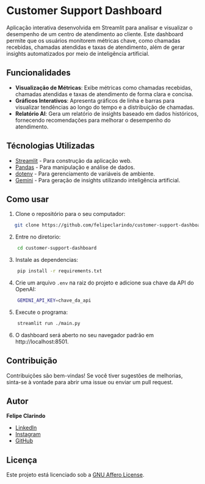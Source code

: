 # Customer Support Dashboard

Aplicação interativa desenvolvida em Streamlit para analisar e visualizar o desempenho de um centro de atendimento ao cliente. Este dashboard permite que os usuários monitorem métricas chave, como chamadas recebidas, chamadas atendidas e taxas de atendimento, além de gerar insights automatizados por meio de inteligência artificial.

## Funcionalidades

- **Visualização de Métricas**: Exibe métricas como chamadas recebidas, chamadas atendidas e taxas de atendimento de forma clara e concisa.
- **Gráficos Interativos**: Apresenta gráficos de linha e barras para visualizar tendências ao longo do tempo e a distribuição de chamadas.
- **Relatório AI**: Gera um relatório de insights baseado em dados históricos, fornecendo recomendações para melhorar o desempenho do atendimento.

## Técnologias Utilizadas

- [Streamlit](https://streamlit.io) - Para construção da aplicação web.
- [Pandas](https://pandas.pydata.org) - Para manipulação e análise de dados.
- [dotenv](https://pypi.org/project/python-dotenv/) - Para gerenciamento de variáveis de ambiente.
- [Gemini](https://ai.google.dev/gemini-api/docs) - Para geração de insights utilizando inteligência artificial.

## Como usar

1. Clone o repositório para o seu computador:

```bash
   git clone https://github.com/felipeclarindo/customer-support-dashboard.git
```

2. Entre no diretorio:

```bash
    cd customer-support-dashboard
```

3. Instale as dependencias:

```bash
    pip install -r requirements.txt
```

4. Crie um arquivo `.env` na raiz do projeto e adicione sua chave da API do OpenAI:

```bash
    GEMINI_API_KEY=chave_da_api
```

5. Execute o programa:

```bash
    streamlit run ./main.py
```

6. O dashboard será aberto no seu navegador padrão em http://localhost:8501.

## Contribuição

Contribuições são bem-vindas! Se você tiver sugestões de melhorias, sinta-se à vontade para abrir uma issue ou enviar um pull request.

## Autor

**Felipe Clarindo**

- [LinkedIn](https://www.linkedin.com/in/felipeclarindo)
- [Instagram](https://www.instagram.com/lipethecoder)
- [GitHub](https://github.com/felipeclarindo)

## Licença

Este projeto está licenciado sob a [GNU Affero License](https://www.gnu.org/licenses/agpl-3.0.html).

